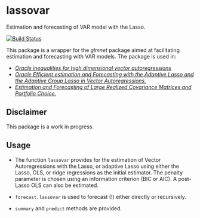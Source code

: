 lassovar
========

Estimation and forecasting of VAR model with the Lasso.

[![Build Status](https://travis-ci.org/lcallot/lassovar.svg?branch=master)](https://travis-ci.org/lcallot/lassovar)

This package is a wrapper for the _glmnet_ package aimed at facilitating estimation and forecasting with VAR models.
The package is used in:
- [*Oracle inequalities for high dimensional vector autoregressions*](http://lcallot.github.io/pub/oracle-var)
- [*Oracle Efficient estimation and Forecasting with the Adaptive Lasso and the Adaptive Group Lasso in Vector Autoregressions.*](http://lcallot.github.io/pub/oracle-forecasting)
- [*Estimation and Forecasting of Large Realized Covariance Matrices and Portfolio Choice.*](http://lcallot.github.io/wp/rcv-fc/)



Disclaimer
---------
This package is a work in progress.


Usage
--------

* The function `lassovar` provides for the estimation of Vector Autoregressions with the Lasso,
or adaptive Lasso using either the Lasso, OLS, or ridge regressions as the initial estimator.
The penalty parameter is chosen using an information criterion (BIC or AIC). A post-Lasso OLS can also be estimated.  

* `forecast.lassovar` is used to forecast (!) either directly or recursively. 

* `summary` and `predict` methods are provided. 
